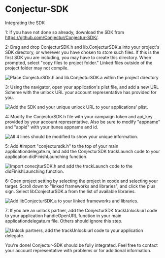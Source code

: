 Conjectur-SDK
=============

Integrating the SDK

1: If you have not done so already, download the SDK from https://github.com/Conjectur/Conjectur-SDK/.

2: Drag and drop ConjecturSDK.h and lib.ConjecturSDK.a into your project's SDK directory, or wherever you have chosen to store such files. If this is the first SDK you are including, you may have to create this directory.  When prompted, select "copy files to project folder."  Linked files outside of the project folder may not compile.

![Place ConjecturSDk.h and lib.ConjecturSDK.a within the project directory](http://conjectur.com/images/SDK/01.png)

3: Using the navigator, open your application's plist file, and add a new URL Scheme with the unlock URL your account representative has provided for you.

![Add the SDK and your unique unlock URL to your applications' plist.](http://conjectur.com/images/SDK/02.png)

4: Modify the ConjecturSDK.h file with your campaign token and api_key provided by your account representative.  Also be sure to modify "appname" and "appid" with your itunes appname and id.

![All 4 lines should be modified to show your unique information.](http://conjectur.com/images/SDK/03.png)

5: Add #import "conjectursdk.h" to the top of your main applicationdelegate.m, and add the ConjecturSDK trackLaunch code to your application didFinishLaunching function.

![Import conecjturSDK.h and add the trackLaunch code to the didFinishLaunching function.](http://conjectur.com/images/SDK/04.png)

6: Open project setting by selecting the project in xcode and selecting your target.  Scroll down to "linked frameworks and libraries", and click the plus sign. Select libConjecturSDK.a from the list of available libraries.

![Add libConjecturSDK.a to your linked frameworks and libraries.](http://conjectur.com/images/SDK/05.png)

7: If you are an unlock partner, add the ConjecturSDK trackUnlock:url code to your application handleOpenURL function in your main applicationdelegate.m file.  Others should ignore this step.

![Unlock partners, add the trackUnlock:url code to your application delegate.](http://conjectur.com/images/SDK/06.png)

You're done!  Conjectur-SDK should be fully integrated.  Feel free to contact your account representative with problems or for additional information.
